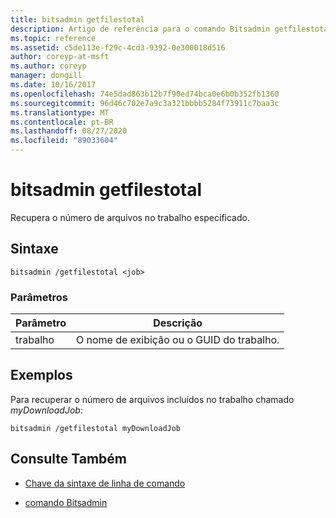 ```yaml
---
title: bitsadmin getfilestotal
description: Artigo de referência para o comando Bitsadmin getfilestotal, que recupera o número de arquivos no trabalho especificado.
ms.topic: reference
ms.assetid: c5de113e-f29c-4cd3-9392-0e300018d516
author: coreyp-at-msft
ms.author: coreyp
manager: dongill
ms.date: 10/16/2017
ms.openlocfilehash: 74e5dad863b12b7f90ed74bca0e6b0b352fb1360
ms.sourcegitcommit: 96d46c702e7a9c3a321bbbb5284f73911c7baa3c
ms.translationtype: MT
ms.contentlocale: pt-BR
ms.lasthandoff: 08/27/2020
ms.locfileid: "89033604"
---
```

# <a name="bitsadmin-getfilestotal"></a>bitsadmin getfilestotal

Recupera o número de arquivos no trabalho especificado.

## <a name="syntax"></a>Sintaxe

```
bitsadmin /getfilestotal <job>
```

### <a name="parameters"></a>Parâmetros

| Parâmetro | Descrição |
| -------------- | -------------- |
| trabalho | O nome de exibição ou o GUID do trabalho. |

## <a name="examples"></a>Exemplos

Para recuperar o número de arquivos incluídos no trabalho chamado *myDownloadJob*:

```
bitsadmin /getfilestotal myDownloadJob
```

## <a name="see-also"></a>Consulte Também

- [Chave da sintaxe de linha de comando](command-line-syntax-key.md)

- [comando Bitsadmin](bitsadmin.md)
